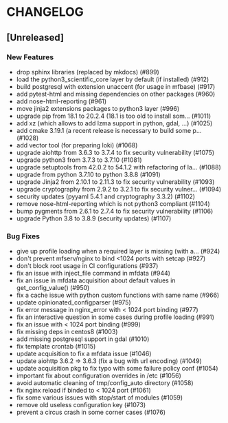 # CHANGELOG

## [Unreleased]

### New Features

- drop sphinx libraries (replaced by mkdocs) (#899)
- load the python3_scientific_core layer by default (if installed) (#912)
- build postgresql with extension unaccent (for usage in mfbase) (#917)
- add pytest-html and missing dependencies on other packages (#960)
- add nose-html-reporting (#961)
- move jinja2 extensions packages to python3 layer (#996)
- upgrade pip from 18.1 to 20.2.4 (18.1 is too old to install som… (#1011)
- add xz (which allows to add lzma support in python, gdal, ...) (#1025)
- add cmake 3.19.1 (a recent release is necessary to build some p… (#1028)
- add vector tool (for preparing loki) (#1068)
- upgrade aiohttp from 3.6.3 to 3.7.4 to fix security vulnerability (#1075)
- upgrade python3 from 3.7.3 to 3.7.10 (#1081)
- upgrade setuptools from 42.0.2 to 54.1.2 with refactoring of la… (#1088)
- upgrade from python 3.7.10 to python 3.8.8 (#1091)
- upgrade Jinja2 from 2.10.1 to 2.11.3 to fix security vulnerability (#1093)
- upgrade cryptography from 2.9.2 to 3.2.1 to fix security vulner… (#1094)
- security updates (pyyaml 5.4.1 and cryptography 3.3.2) (#1102)
- remove nose-html-reporting which is not python3 compliant (#1104)
- bump pygments from 2.6.1 to 2.7.4 to fix security vulnerability (#1106)
- upgrade Python 3.8 to 3.8.9 (security updates) (#1107)

### Bug Fixes

- give up profile loading when a required layer is missing (with a… (#924)
- don't prevent mfserv/nginx to bind <1024 ports with setcap (#927)
- don't block root usage in CI configurations (#937)
- fix an issue with inject_file command in mfdata (#944)
- fix an issue in mfdata acquisition about default values in get_config_value() (#950)
- fix a cache issue with python custom functions with same name (#966)
- update opinionated_configparser (#975)
- fix error message in nginx_error with < 1024 port binding (#977)
- fix an interactive question in some cases during profile loading (#991)
- fix an issue with < 1024 port binding (#999)
- fix missing deps in centos8 (#1003)
- add missing postgresql support in gdal (#1010)
- fix template crontab (#1015)
- update acquisition to fix a mfdata issue (#1046)
- update aiohttp 3.6.2 => 3.6.3 (fix a bug with url encoding) (#1049)
- update acquisition pkg to fix typo with some failure policy conf (#1054)
- important fix about configuration overrides in /etc (#1056)
- avoid automatic cleaning of tmp/config_auto directory (#1058)
- fix nginx reload if binded to < 1024 port (#1061)
- fix some various issues with stop/start of modules (#1059)
- remove old useless configuration key (#1073)
- prevent a circus crash in some corner cases (#1076)


